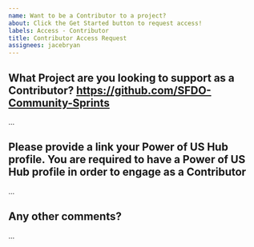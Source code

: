 ```yaml
---
name: Want to be a Contributor to a project?
about: Click the Get Started button to request access!
labels: Access - Contributor
title: Contributor Access Request
assignees: jacebryan
---
```


What Project are you looking to support as a Contributor?
https://github.com/SFDO-Community-Sprints
-------------------------------------------
…

Please provide a link your Power of US Hub profile.
You are required to have a Power of US Hub profile in order to engage as a Contributor
-------------------------------------------
…

Any other comments?
-------------------------------------------
…
